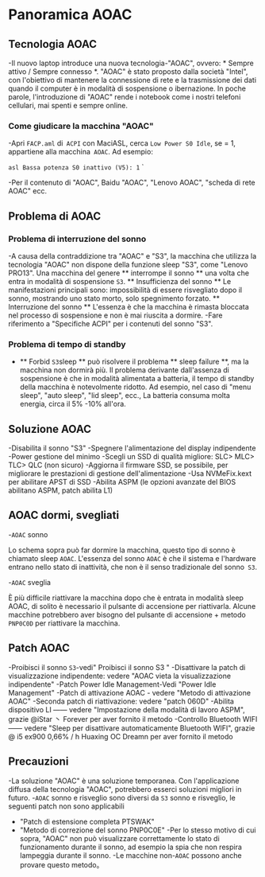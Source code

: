 # Panoramica AOAC

## Tecnologia AOAC

-Il nuovo laptop introduce una nuova tecnologia-"AOAC", ovvero: * Sempre attivo / Sempre connesso *. "AOAC" è stato proposto dalla società "Intel", con l'obiettivo di mantenere la connessione di rete e la trasmissione dei dati quando il computer è in modalità di sospensione o ibernazione. In poche parole, l'introduzione di "AOAC" rende i notebook come i nostri telefoni cellulari, mai spenti e sempre online.

### Come giudicare la macchina "AOAC"

-Apri `FACP.aml` di` ACPI` con MaciASL, cerca `Low Power S0 Idle`, se = 1, appartiene alla macchina` AOAC`. Ad esempio:

  `` asl
  Bassa potenza S0 inattivo (V5): 1
  `` `

-Per il contenuto di "AOAC", Baidu "AOAC", "Lenovo AOAC", "scheda di rete AOAC" ecc.

## Problema di AOAC

### Problema di interruzione del sonno

-A causa della contraddizione tra "AOAC" e "S3", la macchina che utilizza la tecnologia "AOAC" non dispone della funzione sleep "S3", come "Lenovo PRO13". Una macchina del genere ** interrompe il sonno ** una volta che entra in modalità di sospensione `S3`. ** Insufficienza del sonno ** Le manifestazioni principali sono: impossibilità di essere risvegliato dopo il sonno, mostrando uno stato morto, solo spegnimento forzato. ** Interruzione del sonno ** L'essenza è che la macchina è rimasta bloccata nel processo di sospensione e non è mai riuscita a dormire.
-Fare riferimento a "Specifiche ACPI" per i contenuti del sonno "S3".

### Problema di tempo di standby

- ** Forbid `S3`sleep ** può risolvere il problema ** sleep failure **, ma la macchina non dormirà più. Il problema derivante dall'assenza di sospensione è che in modalità alimentata a batteria, il tempo di standby della macchina è notevolmente ridotto. Ad esempio, nel caso di "menu sleep", "auto sleep", "lid sleep", ecc., La batteria consuma molta energia, circa il 5% -10% all'ora.

## Soluzione AOAC

-Disabilita il sonno "S3"
-Spegnere l'alimentazione del display indipendente
-Power gestione del minimo
-Scegli un SSD di qualità migliore: SLC> MLC> TLC> QLC (non sicuro)
-Aggiorna il firmware SSD, se possibile, per migliorare le prestazioni di gestione dell'alimentazione
-Usa NVMeFix.kext per abilitare APST di SSD
-Abilita ASPM (le opzioni avanzate del BIOS abilitano ASPM, patch abilita L1)

## AOAC dormi, svegliati

-`AOAC` sonno

  Lo schema sopra può far dormire la macchina, questo tipo di sonno è chiamato sleep `AOAC`. L'essenza del sonno `AOAC` è che il sistema e l'hardware entrano nello stato di inattività, che non è il senso tradizionale del sonno` S3`.

-`AOAC` sveglia

  È più difficile riattivare la macchina dopo che è entrata in modalità sleep AOAC, di solito è necessario il pulsante di accensione per riattivarla. Alcune macchine potrebbero aver bisogno del pulsante di accensione + metodo `PNP0C0D` per riattivare la macchina.

## Patch AOAC

-Proibisci il sonno `S3`-vedi" Proibisci il sonno S3 "
-Disattivare la patch di visualizzazione indipendente: vedere "AOAC vieta la visualizzazione indipendente"
-Patch Power Idle Management-Vedi "Power Idle Management"
-Patch di attivazione AOAC - vedere "Metodo di attivazione AOAC"
-Seconda patch di riattivazione: vedere "patch 060D"
-Abilita dispositivo LI —— vedere "Impostazione della modalità di lavoro ASPM", grazie @iStar 丶 Forever per aver fornito il metodo
-Controllo Bluetooth WIFI —— vedere "Sleep per disattivare automaticamente Bluetooth WIFI", grazie @ i5 ex900 0,66% / h Huaxing OC Dreamn per aver fornito il metodo

## Precauzioni

-La soluzione "AOAC" è una soluzione temporanea. Con l'applicazione diffusa della tecnologia "AOAC", potrebbero esserci soluzioni migliori in futuro.
-`AOAC` sonno e risveglio sono diversi da `S3` sonno e risveglio, le seguenti patch non sono applicabili
  - "Patch di estensione completa PTSWAK"
  - "Metodo di correzione del sonno PNP0C0E"
-Per lo stesso motivo di cui sopra, "AOAC" non può visualizzare correttamente lo stato di funzionamento durante il sonno, ad esempio la spia che non respira lampeggia durante il sonno.
-Le macchine non-`AOAC` possono anche provare questo metodo。
